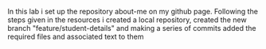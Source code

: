 In this lab i set up the repository about-me on my github page. Following the steps given in the resources i created a local repository, created the new branch "feature/student-details" and making a series of commits added the required files and associated text to them